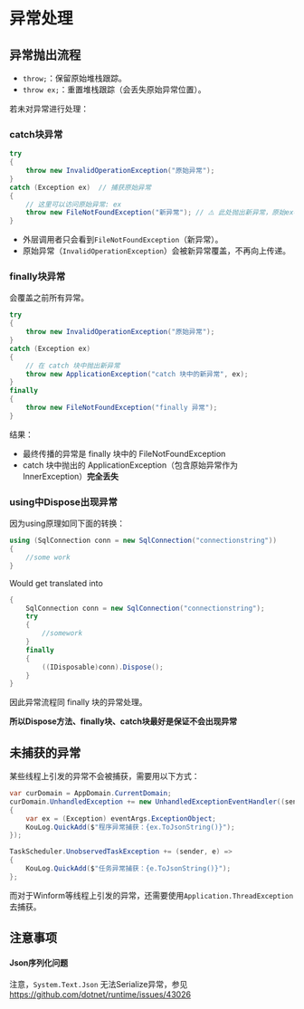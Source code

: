 # 异常处理


## 异常抛出流程

- `throw;`：保留原始堆栈跟踪。
- `throw ex;`：重置堆栈跟踪（会丢失原始异常位置）。

若未对异常进行处理：

### catch块异常

```cs
try
{
    throw new InvalidOperationException("原始异常");
}
catch (Exception ex)  // 捕获原始异常
{
    // 这里可以访问原始异常: ex
    throw new FileNotFoundException("新异常"); // ⚠️ 此处抛出新异常，原始ex被隐藏
}
```
- 外层调用者只会看到`FileNotFoundException`（新异常）。
- 原始异常（`InvalidOperationException`）会被新异常覆盖，不再向上传递。

### finally块异常

会覆盖之前所有异常。


```cs
try
{
    throw new InvalidOperationException("原始异常");
}
catch (Exception ex)
{
    // 在 catch 块中抛出新异常
    throw new ApplicationException("catch 块中的新异常", ex);
}
finally
{
    throw new FileNotFoundException("finally 异常");
}
```

结果：

- 最终传播的异常是 finally 块中的 FileNotFoundException
- catch 块中抛出的 ApplicationException（包含原始异常作为 InnerException）​**​完全丢失​**

### using中Dispose出现异常

因为using原理如同下面的转换：

```csharp
using (SqlConnection conn = new SqlConnection("connectionstring"))
{
    //some work
}
```

Would get translated into

```csharp
{
    SqlConnection conn = new SqlConnection("connectionstring");
    try
    {
        //somework
    }
    finally
    {
        ((IDisposable)conn).Dispose();
    }
}
```

因此异常流程同 finally 块的异常处理。

**所以Dispose方法、finally块、catch块最好是保证不会出现异常**


## 未捕获的异常

某些线程上引发的异常不会被捕获，需要用以下方式：

```csharp
var curDomain = AppDomain.CurrentDomain;
curDomain.UnhandledException += new UnhandledExceptionEventHandler((sender, eventArgs) =>
{
    var ex = (Exception) eventArgs.ExceptionObject;
    KouLog.QuickAdd($"程序异常捕获：{ex.ToJsonString()}");
});

TaskScheduler.UnobservedTaskException += (sender, e) =>
{
    KouLog.QuickAdd($"任务异常捕获：{e.ToJsonString()}");
};
```

而对于Winform等线程上引发的异常，还需要使用`Application.ThreadException`去捕获。


## 注意事项

#### Json序列化问题
注意，`System.Text.Json` 无法Serialize异常，参见<https://github.com/dotnet/runtime/issues/43026>
